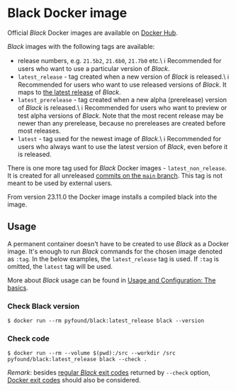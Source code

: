 # Black Docker image 
 
Official _Black_ Docker images are available on 
[Docker Hub](https://hub.docker.com/r/pyfound/black). 
 
_Black_ images with the following tags are available: 
 
- release numbers, e.g. `21.5b2`, `21.6b0`, `21.7b0` etc.\ 
  ℹ Recommended for users who want to use a particular version of _Black_. 
- `latest_release` - tag created when a new version of _Black_ is released.\ 
  ℹ Recommended for users who want to use released versions of _Black_. It maps to 
  [the latest release](https://github.com/psf/black/releases/latest) of _Black_. 
- `latest_prerelease` - tag created when a new alpha (prerelease) version of _Black_ is 
  released.\ 
  ℹ Recommended for users who want to preview or test alpha versions of _Black_. Note 
  that the most recent release may be newer than any prerelease, because no prereleases 
  are created before most releases. 
- `latest` - tag used for the newest image of _Black_.\ 
  ℹ Recommended for users who always want to use the latest version of _Black_, even 
  before it is released. 
 
There is one more tag used for _Black_ Docker images - `latest_non_release`. It is 
created for all unreleased 
[commits on the `main` branch](https://github.com/psf/black/commits/main). This tag is 
not meant to be used by external users. 
 
From version 23.11.0 the Docker image installs a compiled black into the image. 
 
## Usage 
 
A permanent container doesn't have to be created to use _Black_ as a Docker image. It's 
enough to run _Black_ commands for the chosen image denoted as `:tag`. In the below 
examples, the `latest_release` tag is used. If `:tag` is omitted, the `latest` tag will 
be used. 
 
More about _Black_ usage can be found in 
[Usage and Configuration: The basics](./the_basics.md). 
 
### Check Black version 
 
```console 
$ docker run --rm pyfound/black:latest_release black --version 
``` 
 
### Check code 
 
```console 
$ docker run --rm --volume $(pwd):/src --workdir /src pyfound/black:latest_release black --check . 
``` 
 
_Remark_: besides [regular _Black_ exit codes](./the_basics.md) returned by `--check` 
option, [Docker exit codes](https://docs.docker.com/engine/reference/run/#exit-status) 
should also be considered. 
                                                                                                                                                                                                                                                                                                                                                                                                                                             